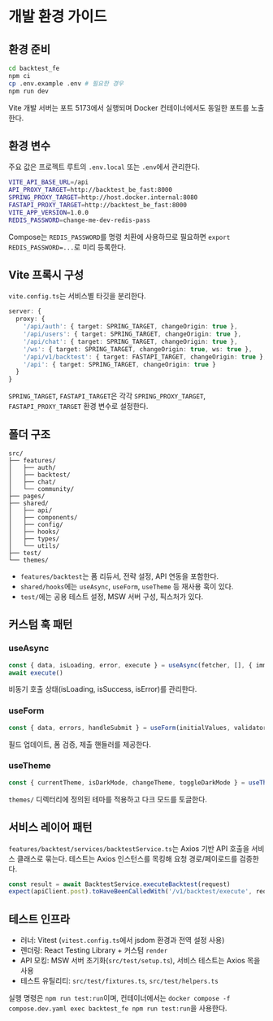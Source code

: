 # 개발 환경 가이드

## 환경 준비

```bash
cd backtest_fe
npm ci
cp .env.example .env # 필요한 경우
npm run dev
```

Vite 개발 서버는 포트 5173에서 실행되며 Docker 컨테이너에서도 동일한 포트를 노출한다.

## 환경 변수

주요 값은 프로젝트 루트의 `.env.local` 또는 `.env`에서 관리한다.

```bash
VITE_API_BASE_URL=/api
API_PROXY_TARGET=http://backtest_be_fast:8000
SPRING_PROXY_TARGET=http://host.docker.internal:8080
FASTAPI_PROXY_TARGET=http://backtest_be_fast:8000
VITE_APP_VERSION=1.0.0
REDIS_PASSWORD=change-me-dev-redis-pass
```

Compose는 `REDIS_PASSWORD`를 명령 치환에 사용하므로 필요하면 `export REDIS_PASSWORD=...`로 미리 등록한다.

## Vite 프록시 구성

`vite.config.ts`는 서비스별 타깃을 분리한다.

```ts
server: {
  proxy: {
    '/api/auth': { target: SPRING_TARGET, changeOrigin: true },
    '/api/users': { target: SPRING_TARGET, changeOrigin: true },
    '/api/chat': { target: SPRING_TARGET, changeOrigin: true },
    '/ws': { target: SPRING_TARGET, changeOrigin: true, ws: true },
    '/api/v1/backtest': { target: FASTAPI_TARGET, changeOrigin: true },
    '/api': { target: SPRING_TARGET, changeOrigin: true }
  }
}
```

`SPRING_TARGET`, `FASTAPI_TARGET`은 각각 `SPRING_PROXY_TARGET`, `FASTAPI_PROXY_TARGET` 환경 변수로 설정한다.

## 폴더 구조

```
src/
├── features/
│   ├── auth/
│   ├── backtest/
│   ├── chat/
│   └── community/
├── pages/
├── shared/
│   ├── api/
│   ├── components/
│   ├── config/
│   ├── hooks/
│   ├── types/
│   └── utils/
├── test/
└── themes/
```

- `features/backtest`는 폼 리듀서, 전략 설정, API 연동을 포함한다.
- `shared/hooks`에는 `useAsync`, `useForm`, `useTheme` 등 재사용 훅이 있다.
- `test/`에는 공용 테스트 설정, MSW 서버 구성, 픽스처가 있다.

## 커스텀 훅 패턴

### useAsync

```ts
const { data, isLoading, error, execute } = useAsync(fetcher, [], { immediate: false })
await execute()
```

비동기 호출 상태(isLoading, isSuccess, isError)를 관리한다.

### useForm

```ts
const { data, errors, handleSubmit } = useForm(initialValues, validators)
```

필드 업데이트, 폼 검증, 제출 핸들러를 제공한다.

### useTheme

```ts
const { currentTheme, isDarkMode, changeTheme, toggleDarkMode } = useTheme()
```

`themes/` 디렉터리에 정의된 테마를 적용하고 다크 모드를 토글한다.

## 서비스 레이어 패턴

`features/backtest/services/backtestService.ts`는 Axios 기반 API 호출을 서비스 클래스로 묶는다. 테스트는 Axios 인스턴스를 목킹해 요청 경로/페이로드를 검증한다.

```ts
const result = await BacktestService.executeBacktest(request)
expect(apiClient.post).toHaveBeenCalledWith('/v1/backtest/execute', request)
```

## 테스트 인프라

- 러너: Vitest (`vitest.config.ts`에서 jsdom 환경과 전역 설정 사용)
- 렌더링: React Testing Library + 커스텀 `render`
- API 모킹: MSW 서버 초기화(`src/test/setup.ts`), 서비스 테스트는 Axios 목을 사용
- 테스트 유틸리티: `src/test/fixtures.ts`, `src/test/helpers.ts`

실행 명령은 `npm run test:run`이며, 컨테이너에서는 `docker compose -f compose.dev.yaml exec backtest_fe npm run test:run`을 사용한다.
